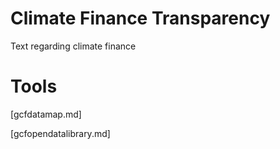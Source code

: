 # Climate Finance Transparency

Text regarding climate finance

# Tools

[gcfdatamap.md]

[gcfopendatalibrary.md]
